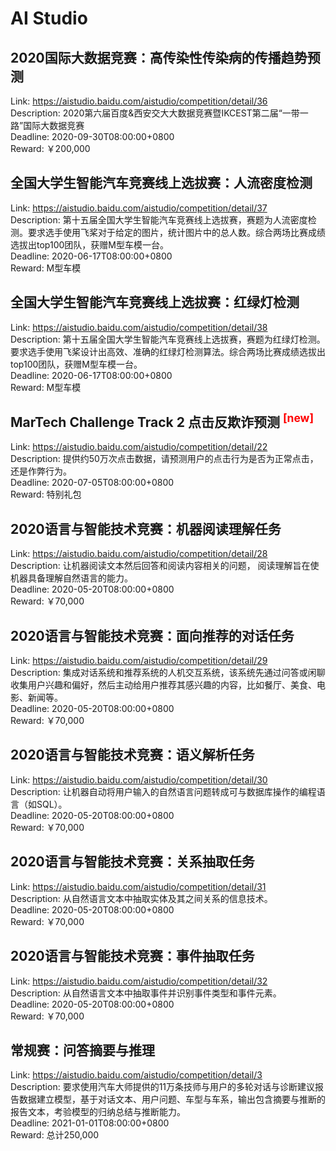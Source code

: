 # AI Studio



## 2020国际大数据竞赛：高传染性传染病的传播趋势预测

Link: https://aistudio.baidu.com/aistudio/competition/detail/36  
Description: 2020第六届百度&西安交大大数据竞赛暨IKCEST第二届“一带一路”国际大数据竞赛  
Deadline: 2020-09-30T08:00:00+0800  
Reward: ￥200,000  


## 全国大学生智能汽车竞赛线上选拔赛：人流密度检测

Link: https://aistudio.baidu.com/aistudio/competition/detail/37  
Description: 第十五届全国大学生智能汽车竞赛线上选拔赛，赛题为人流密度检测。要求选手使用飞桨对于给定的图片，统计图片中的总人数。综合两场比赛成绩选拔出top100团队，获赠M型车模一台。  
Deadline: 2020-06-17T08:00:00+0800  
Reward: M型车模  


## 全国大学生智能汽车竞赛线上选拔赛：红绿灯检测

Link: https://aistudio.baidu.com/aistudio/competition/detail/38  
Description: 第十五届全国大学生智能汽车竞赛线上选拔赛，赛题为红绿灯检测。要求选手使用飞桨设计出高效、准确的红绿灯检测算法。综合两场比赛成绩选拔出top100团队，获赠M型车模一台。  
Deadline: 2020-06-17T08:00:00+0800  
Reward: M型车模  


## MarTech Challenge Track 2 点击反欺诈预测 <sup style="color:red">[new]<sup>  

Link: https://aistudio.baidu.com/aistudio/competition/detail/22  
Description: 提供约50万次点击数据，请预测用户的点击行为是否为正常点击，还是作弊行为。  
Deadline: 2020-07-05T08:00:00+0800  
Reward: 特别礼包  


## 2020语言与智能技术竞赛：机器阅读理解任务

Link: https://aistudio.baidu.com/aistudio/competition/detail/28  
Description: 让机器阅读文本然后回答和阅读内容相关的问题， 阅读理解旨在使机器具备理解自然语言的能力。  
Deadline: 2020-05-20T08:00:00+0800  
Reward: ￥70,000  


## 2020语言与智能技术竞赛：面向推荐的对话任务

Link: https://aistudio.baidu.com/aistudio/competition/detail/29  
Description: 集成对话系统和推荐系统的人机交互系统，该系统先通过问答或闲聊收集用户兴趣和偏好，然后主动给用户推荐其感兴趣的内容，比如餐厅、美食、电影、新闻等。  
Deadline: 2020-05-20T08:00:00+0800  
Reward: ￥70,000  


## 2020语言与智能技术竞赛：语义解析任务

Link: https://aistudio.baidu.com/aistudio/competition/detail/30  
Description: 让机器自动将用户输入的自然语言问题转成可与数据库操作的编程语言（如SQL）。  
Deadline: 2020-05-20T08:00:00+0800  
Reward: ￥70,000  


## 2020语言与智能技术竞赛：关系抽取任务

Link: https://aistudio.baidu.com/aistudio/competition/detail/31  
Description: 从自然语言文本中抽取实体及其之间关系的信息技术。  
Deadline: 2020-05-20T08:00:00+0800  
Reward: ￥70,000  


## 2020语言与智能技术竞赛：事件抽取任务

Link: https://aistudio.baidu.com/aistudio/competition/detail/32  
Description: 从自然语言文本中抽取事件并识别事件类型和事件元素。  
Deadline: 2020-05-20T08:00:00+0800  
Reward: ￥70,000  


## 常规赛：问答摘要与推理

Link: https://aistudio.baidu.com/aistudio/competition/detail/3  
Description: 要求使用汽车大师提供的11万条技师与用户的多轮对话与诊断建议报告数据建立模型，基于对话文本、用户问题、车型与车系，输出包含摘要与推断的报告文本，考验模型的归纳总结与推断能力。  
Deadline: 2021-01-01T08:00:00+0800  
Reward: 总计250,000  


